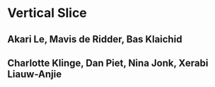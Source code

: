# Vertical Slice
## Akari Le, Mavis de Ridder, Bas Klaichid
## Charlotte Klinge, Dan Piet, Nina Jonk, Xerabi Liauw-Anjie